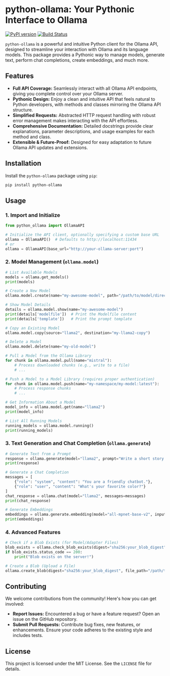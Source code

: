 # python-ollama: Your Pythonic Interface to Ollama

[![PyPI version](https://badge.fury.io/py/python-ollama.svg)](https://badge.fury.io/py/python-ollama) [![Build Status](https://travis-ci.org/DarsheeeGamer/python-ollama.svg?branch=master)](https://travis-ci.org/Darsheeegamer/python-ollama) 

`python-ollama` is a powerful and intuitive Python client for the Ollama API, designed to streamline your interaction with Ollama and its language models. This package provides a Pythonic way to manage models, generate text, perform chat completions, create embeddings, and much more.

## Features

- **Full API Coverage:** Seamlessly interact with all Ollama API endpoints, giving you complete control over your Ollama server.
- **Pythonic Design:**  Enjoy a clean and intuitive API that feels natural to Python developers, with methods and classes mirroring the Ollama API structure.
- **Simplified Requests:**  Abstracted HTTP request handling with robust error management makes interacting with the API effortless.
- **Comprehensive Documentation:**  Detailed docstrings provide clear explanations, parameter descriptions, and usage examples for each method and class.
- **Extensible & Future-Proof:**  Designed for easy adaptation to future Ollama API updates and extensions.

## Installation

Install the `python-ollama` package using `pip`:

```bash
pip install python-ollama
```

## Usage

### 1. Import and Initialize

```python
from python_ollama import OllamaAPI

# Initialize the API client, optionally specifying a custom base URL
ollama = OllamaAPI()  # Defaults to http://localhost:11434
# or 
ollama = OllamaAPI(base_url="http://your-ollama-server:port")
```

### 2. Model Management (`ollama.model`)

```python
# List Available Models
models = ollama.get_models()
print(models)

# Create a New Model
ollama.model.create(name="my-awesome-model", path="/path/to/model/directory")

# Show Model Details
details = ollama.model.show(name="my-awesome-model")
print(details['modelfile'])  # Print the Modelfile content
print(details['template'])   # Print the prompt template

# Copy an Existing Model
ollama.model.copy(source="llama2", destination="my-llama2-copy")

# Delete a Model
ollama.model.delete(name="my-old-model")

# Pull a Model from the Ollama Library
for chunk in ollama.model.pull(name="mistral"):
    # Process downloaded chunks (e.g., write to a file)
    # ...

# Push a Model to a Model Library (requires proper authentication)
for chunk in ollama.model.push(name="my-namespace/my-model:latest"):
    # Process response chunks
    # ...

# Get Information About a Model
model_info = ollama.model.get(name="llama2")
print(model_info)

# List All Running Models
running_models = ollama.model.running()
print(running_models)
```

### 3. Text Generation and Chat Completion (`ollama.generate`)

```python
# Generate Text from a Prompt
response = ollama.generate(model="llama2", prompt="Write a short story about a cat.")
print(response)

# Generate a Chat Completion
messages = [
    {"role": "system", "content": "You are a friendly chatbot."},
    {"role": "user", "content": "What's your favorite color?"}
]
chat_response = ollama.chat(model="llama2", messages=messages)
print(chat_response)

# Generate Embeddings
embeddings = ollama.generate.embedding(model="all-mpnet-base-v2", input_data="This is a test sentence.")
print(embeddings)
```

### 4. Advanced Features

```python
# Check if a Blob Exists (for Model/Adapter Files)
blob_exists = ollama.check_blob_exists(digest="sha256:your_blob_digest") 
if blob_exists.status_code == 200:
    print("Blob exists on the server!")

# Create a Blob (Upload a File)
ollama.create_blob(digest="sha256:your_blob_digest", file_path="/path/to/your/file.bin")
```

## Contributing

We welcome contributions from the community! Here's how you can get involved:

* **Report Issues:**  Encountered a bug or have a feature request? Open an issue on the GitHub repository.
* **Submit Pull Requests:**  Contribute bug fixes, new features, or enhancements. Ensure your code adheres to the existing style and includes tests.

## License

This project is licensed under the MIT License. See the `LICENSE` file for details.
